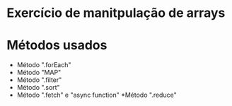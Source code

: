 # Exercício de manitpulação de arrays 

Métodos usados
=================
<!--ts-->
   * Método ".forEach"
   * Método "MAP"
   * Método ".filter"
   * Método ".sort"
   * Método ".fetch" e "async function"
   *Método ".reduce"
<!--te-->